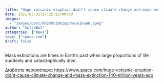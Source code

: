 ```yaml
---
title: "Huge volcanic eruption didn’t cause climate change and mass extinction 140 million years ago"
date: 2021-03-31T17:25:12+00:00
images:
  - "images/post/hR2mhViNX2apdhvje2HuWH.jpeg"
author: "AstroBot"
categories: ["News"]
tags: ["space.com"]
draft: false
---
```


Mass extinctions are times in Earth’s past when large proportions of life suddenly and catastrophically died. 

Διαβάστε περισσότερα: https://www.space.com/huge-volcanic-eruption-didnt-cause-climate-change-and-mass-extinction-140-million-years-ago
